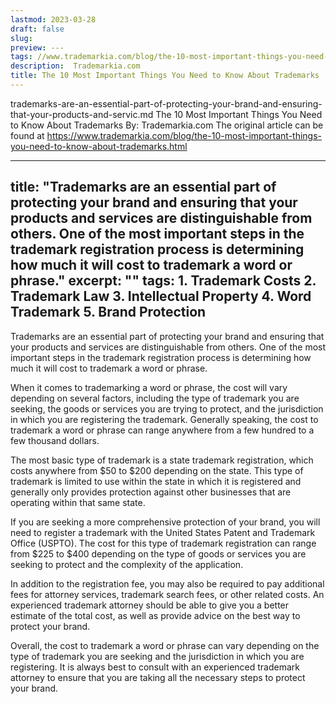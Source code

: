 ```yaml
---
lastmod: 2023-03-28
draft: false
slug: 
preview: ---
tags: //www.trademarkia.com/blog/the-10-most-important-things-you-need-to-know-about-trademarks.html
description:  Trademarkia.com
title: The 10 Most Important Things You Need to Know About Trademarks
---
```

trademarks-are-an-essential-part-of-protecting-your-brand-and-ensuring-that-your-products-and-servic.md
The 10 Most Important Things You Need to Know About Trademarks
By: Trademarkia.com
The original article can be found at https://www.trademarkia.com/blog/the-10-most-important-things-you-need-to-know-about-trademarks.html

---
title: "Trademarks are an essential part of protecting your brand and ensuring that your products and services are distinguishable from others. One of the most important steps in the trademark registration process is determining how much it will cost to trademark a word or phrase."
excerpt: ""
tags: 1. Trademark Costs
2. Trademark Law
3. Intellectual Property
4. Word Trademark
5. Brand Protection
---

Trademarks are an essential part of protecting your brand and ensuring that your products and services are distinguishable from others. One of the most important steps in the trademark registration process is determining how much it will cost to trademark a word or phrase.

When it comes to trademarking a word or phrase, the cost will vary depending on several factors, including the type of trademark you are seeking, the goods or services you are trying to protect, and the jurisdiction in which you are registering the trademark. Generally speaking, the cost to trademark a word or phrase can range anywhere from a few hundred to a few thousand dollars.

The most basic type of trademark is a state trademark registration, which costs anywhere from $50 to $200 depending on the state. This type of trademark is limited to use within the state in which it is registered and generally only provides protection against other businesses that are operating within that same state.

If you are seeking a more comprehensive protection of your brand, you will need to register a trademark with the United States Patent and Trademark Office (USPTO). The cost for this type of trademark registration can range from $225 to $400 depending on the type of goods or services you are seeking to protect and the complexity of the application.

In addition to the registration fee, you may also be required to pay additional fees for attorney services, trademark search fees, or other related costs. An experienced trademark attorney should be able to give you a better estimate of the total cost, as well as provide advice on the best way to protect your brand.

Overall, the cost to trademark a word or phrase can vary depending on the type of trademark you are seeking and the jurisdiction in which you are registering. It is always best to consult with an experienced trademark attorney to ensure that you are taking all the necessary steps to protect your brand.